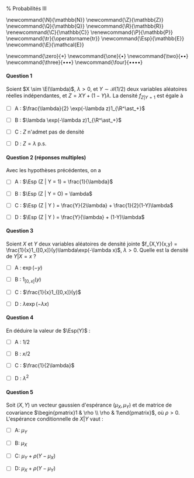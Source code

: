 % Probabilités III

<!-- LaTeX Macros -->
\newcommand{\N}{\mathbb{N}}
\newcommand{\Z}{\mathbb{Z}}
\newcommand{\Q}{\mathbb{Q}}
\newcommand{\R}{\mathbb{R}}
\renewcommand{\C}{\mathbb{C}}
\renewcommand{\P}{\mathbb{P}}
\newcommand{\tr}{\operatorname{tr}}
\newcommand{\Esp}{\mathbb{E}}
\newcommand{\E}{\mathcal{E}}


\newcommand{\zero}{$\mathord{\boldsymbol{\circ}}$}
\newcommand{\one}{$\mathord{\bullet}$}
\newcommand{\two}{$\mathord{\bullet}\mathord{\bullet}$}
\newcommand{\three}{$\mathord{\bullet}\mathord{\bullet}\mathord{\bullet}$}
\newcommand{\four}{$\mathord{\bullet}\mathord{\bullet}\mathord{\bullet}\mathord{\bullet}$}

#### Question 1
Soient $X \sim \E(\lambda)$, $\lambda >0$, et $Y \sim \mathcal{B}(1/2)$ deux variables aléatoires réelles indépendantes, et $Z = X Y + (1-Y)\lambda$. La densité $f_{Z | Y =1}$ est égale à 

  - [ ] A : $\frac{\lambda}{2} \exp(-\lambda z)1_{\R^\ast_+}$

  - [ ] B : $\lambda \exp(-\lambda z)1_{\R^\ast_+}$

  - [ ] C : $Z$ n'admet pas de densité

  - [ ] D : $Z = \lambda$ p.s.


#### Question 2 (réponses multiples)
Avec les hypothèses précédentes, on a

  - [ ]  A : $\Esp (Z | Y = 1) = \frac{1}{\lambda}$

  - [ ]  B : $\Esp (Z | Y = O) = \lambda$

  - [ ]  C : $\Esp (Z | Y ) = \frac{Y}{2\lambda} + \frac{1}{2}(1-Y)\lambda$

  - [ ]  D : $\Esp (Z | Y ) = \frac{Y}{\lambda} + (1-Y)\lambda$

#### Question 3
Soient $X$ et $Y$ deux variables aléatoires de densité jointe $f_{X,Y}(x,y) = \frac{1}{x}1_{[0,x]}(y)\lambda\exp(-\lambda x)$, $\lambda >0$. Quelle est la densité de $Y|X=x$ ?

  - [ ]  A : $\exp(-y)$

  - [ ]  B : $1_{[0,x]}(y)$

  - [ ]  C : $\frac{1}{x}1_{[0,x]}(y)$

  - [ ]  D : $\lambda\exp(-\lambda x)$

#### Question 4

En déduire la valeur de $\Esp(Y)$ :

  - [ ] A : $1/2$

  - [ ] B : $x/2$

  - [ ] C : $\frac{1}{2\lambda}$

  - [ ]  D : $\lambda^2$  

#### Question 5 

Soit $(X,Y)$ un vecteur gaussien d'espérance $(\mu_X, \mu_Y)$ et de matrice de covariance $\begin{pmatrix}1 & \rho \\ \rho & 1\end{pmatrix}$, où $\rho > 0$. L'espérance conditionnelle de $X|Y$ vaut :

  - [ ] A: $\mu_Y$

  - [ ] B: $\mu_X$

  - [ ] C: $\mu_Y + \rho (Y - \mu_X)$

  - [ ] D: $\mu_X + \rho (Y - \mu_Y)$